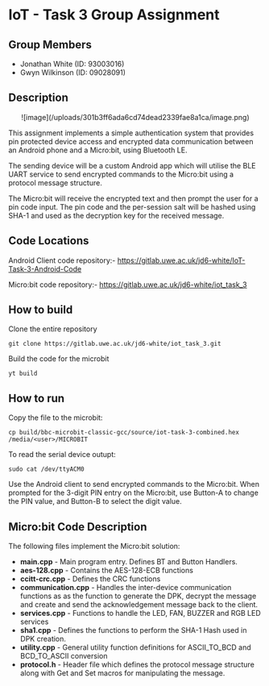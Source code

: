 # IoT - Task 3 Group Assignment

## Group Members

- Jonathan White (ID: 93003016)
- Gwyn Wilkinson (ID: 09028091)


## Description

<center>![image](/uploads/301b3ff6ada6cd74dead2339fae8a1ca/image.png)</center>

This assignment implements a simple authentication system that provides pin protected device access and encrypted data communication between an Android phone and a Micro:bit, using Bluetooth LE.

The sending device will be a custom Android app which will utilise the BLE UART service to send encrypted commands to the Micro:bit using a protocol message structure.

The Micro:bit will receive the encrypted text and then prompt the user for a pin code input. The pin code and the per-session salt will be hashed using SHA-1 and used as the decryption key for the received message.

## Code Locations

Android Client code repository:- https://gitlab.uwe.ac.uk/jd6-white/IoT-Task-3-Android-Code

Micro:bit code repository:- https://gitlab.uwe.ac.uk/jd6-white/iot_task_3

## How to build

Clone the entire repository

    git clone https://gitlab.uwe.ac.uk/jd6-white/iot_task_3.git
    
Build the code for the microbit

    yt build

## How to run

Copy the file to the microbit:

    cp build/bbc-microbit-classic-gcc/source/iot-task-3-combined.hex /media/<user>/MICROBIT

To read the serial device outupt:

    sudo cat /dev/ttyACM0
    
Use the Android client to send encrypted commands to the Micro:bit. When prompted for the 3-digit PIN entry on the Micro:bit, use Button-A to change the PIN value, and Button-B to select the digit value.

## Micro:bit Code Description

The following files implement the Micro:bit solution:

 - **main.cpp** - Main program entry. Defines BT and Button Handlers.
 - **aes-128.cpp** - Contains the AES-128-ECB functions
 - **ccitt-crc.cpp** - Defines the CRC functions
 - **communication.cpp** - Handles the inter-device communication functions as as the function to generate the DPK, decrypt the message and create and send the acknowledgement message back to the client.
 - **services.cpp** - Functions to handle the LED, FAN, BUZZER and RGB LED services
 - **sha1.cpp** - Defines the functions to perform the SHA-1 Hash used in DPK creation.
 - **utility.cpp** - General utility function definitions for ASCII_TO_BCD and BCD_TO_ASCII conversion
 - **protocol.h** - Header file which defines the protocol message structure along with Get and Set macros for manipulating the message.
 